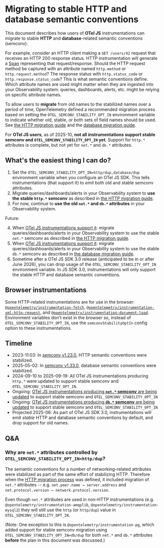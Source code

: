 # Migrating to stable HTTP and database semantic conventions

This document describes how users of **OTel JS** instrumentations can migrate to stable **HTTP** and **database**-related semantic conventions (semconv).

For example, consider an HTTP client making a `GET /users/42` request that receives an HTTP 200 response status. HTTP instrumentation will generate a [Span](https://opentelemetry.io/docs/concepts/signals/traces/#spans) representing that request/response. Should the HTTP request method be captured with an attribute named `http.method` or `http.request.method`? The response status with `http.status_code` or `http.response.status_code`? This is what semantic conventions define. Which attribute names are used might matter when they are ingested into your Observability system: queries, dashboards, alerts, etc. might be relying on specific attribute names.

To allow users to **migrate** from old names to the stabilized names over a period of time, OpenTelemetry defined a recommended migration process based on setting the `OTEL_SEMCONV_STABILITY_OPT_IN` environment variable to indicate whether old, stable, or both sets of field names should be used. See [the HTTP migration guide](https://opentelemetry.io/docs/specs/semconv/non-normative/http-migration/) and the [database migration guide](https://opentelemetry.io/docs/specs/semconv/non-normative/db-migration/).

For **OTel JS users**, as of 2025-10, **not all instrumentations support stable semconv and `OTEL_SEMCONV_STABILITY_OPT_IN` yet**. Support for `http.*` attributes is complete, but not yet for `net.*` and `db.*` attributes.

## What's the easiest thing I can do?

1. Set the `OTEL_SEMCONV_STABILITY_OPT_IN=http/dup,database/dup` environment variable when you configure an OTel JS SDK. This tells instrumentations (that support it) to *emit* both old and stable semconv attributes.
2. Migrate queries/dashboards/alerts in your Observability system to **use the stable `http.*` semconv** as described in [the HTTP migration guide](https://opentelemetry.io/docs/specs/semconv/non-normative/http-migration/).
3. For now, continue to **use the old `net.*` and `db.*` attributes** in your Observability system.

Future:

4. When [OTel JS instrumentations support it](https://github.com/open-telemetry/opentelemetry-js/issues/5663): migrate queries/dashboards/alerts in your Observability system to use the stable `net.*` semconv as described in [the HTTP migration guide](https://opentelemetry.io/docs/specs/semconv/non-normative/http-migration/).
5. When [OTel JS instrumentations support it](https://github.com/open-telemetry/opentelemetry-js-contrib/issues/2953): migrate queries/dashboards/alerts in your Observability system to use the stable `db.*` semconv as described in [the database migration guide](https://opentelemetry.io/docs/specs/semconv/non-normative/db-migration/).
6. Sometime after a OTel JS SDK 3.0 release (anticipated to be in or after June 2026), you can drop usage of the `OTEL_SEMCONV_STABILITY_OPT_IN` environment variable. In JS SDK 3.0, instrumentations will only support the stable HTTP and database semantic conventions.

## Browser instrumentations

Some HTTP-related instrumentations are for use in the browser:
[`@opentelemetry/instrumentation-fetch`](https://github.com/open-telemetry/opentelemetry-js/tree/main/experimental/packages/opentelemetry-instrumentation-fetch/#semantic-conventions),
[`@opentelemetry/instrumentation-xml-http-request`](https://github.com/open-telemetry/opentelemetry-js/tree/main/experimental/packages/opentelemetry-instrumentation-xml-http-request/#semantic-conventions), and
[`@opentelemetry/instrumentation-document-load`](https://github.com/open-telemetry/opentelemetry-js-contrib/blob/main/packages/instrumentation-document-load/#semantic-conventions). Environment variables don't exist in the browser so, instead of `OTEL_SEMCONV_STABILITY_OPT_IN`, use the `semconvStabilityOptIn` config option to these instrumentations.

## Timeline

- 2023-11:03: In [semconv v1.23.0](https://github.com/open-telemetry/semantic-conventions/blob/main/CHANGELOG.md#v1230-2023-11-03), HTTP semantic conventions were stabilized.
- 2025-05-02: In [semconv v1.33.0](https://github.com/open-telemetry/semantic-conventions/blob/main/CHANGELOG.md#v1330), database semantic conventions were stabilized.
- 2024-09-10 to 2025-09-19: All OTel JS instrumentations producing `http.*` were updated to support stable semconv and `OTEL_SEMCONV_STABILITY_OPT_IN`.
- Ongoing: [OTel JS instrumentations producing **`net.*` semconv** are being updated](https://github.com/open-telemetry/opentelemetry-js/issues/5663) to support stable semconv and `OTEL_SEMCONV_STABILITY_OPT_IN`
- Ongoing: [OTel JS instrumentations producing **`db.*` semconv** are being updated](https://github.com/open-telemetry/opentelemetry-js-contrib/issues/2953) to support stable semconv and `OTEL_SEMCONV_STABILITY_OPT_IN`
- Projected 2025-06: As part of OTel JS SDK 3.0, instrumentations will emit *stable* HTTP and database semantic conventions by default, and drop support for old names.

## Q&A

### Why are `net.*` attributes controlled by `OTEL_SEMCONV_STABILITY_OPT_IN=http/dup`?

The semantic conventions for a number of networking-related attributes were stabilized as part of the same effort of stabilizing HTTP. Therefore when the [HTTP migration process](https://opentelemetry.io/docs/specs/semconv/non-normative/http-migration/) was defined, it included migration of `net.*` attributes -- e.g. `net.peer.name → server.address` and `net.protocol.version → network.protocol.version`.

Even though `net.*` attributes are used in non-HTTP instrumentations (e.g. `@opentelemetry/instrumentation-amqplib`, `@opentelemetry/instrumentation-mysql2`) they will still use the `http` (or `http/dup`) value in `OTEL_SEMCONV_STABILITY_OPT_IN`.

(Note: One exception to this is `@opentelemetry/instrumentation-pg`, which added support for stable semconv migration using `OTEL_SEMCONV_STABILITY_OPT_IN=db/dup` for both `net.*` and `db.*` attributes **before** the plan in this document was discussed.)
